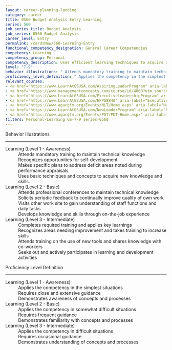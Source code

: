```yaml
---
layout: career-planning-landing
category: career
title: 0560 Budget Analysis Entry Learning
series: 560
job_series_title: Budget Analysis
job_series: 0560 Budget Analysis
career_level: Entry
permalink: /cardsNew/560-Learning-Entry
functional_competency_designation: General Career Competencies
competency: Learning
competency_group: Personal
competency_description: Uses efficient learning techniques to acquire and apply new knowledge and skills; uses formal and informal training, feedback, or other opportunities for self-learning and development.
level: "7-9"
behavior_illustrations: " Attends mandatory training to maintain technical knowledge  Recognizes opportunities for self-development  Makes specific plans to address deficit areas noted during performance appraisals  Uses basic techniques and concepts to acquire new knowledge and skills. ?  Attends professional conferences to maintain technical knowledge  Solicits periodic feedback to continually improve quality of own work  Visits other work site to gain understanding of staff functions and daily tasks  Develops knowledge and skills through on-the-job experience ?  Completes required training and applies key learnings  Recognizes areas needing improvement and takes training to increase skills  Attends training on the use of new tools and shares knowledge with co-workers  Seeks out and actively participates in learning and development activities"
proficiency_level_definition: " Applies the competency in the simplest situations  Requires close and extensive guidance  Demonstrates awareness of concepts and processes ?  Applies the competency in somewhat difficult situations  Requires frequent guidance  Demonstrates familiarity with concepts and processes ?  Applies the competency in difficult situations  Requires occasional guidance  Demonstrates understanding of concepts and processes"
relevant_courses: 
- <a href="https://www.LearnAtGSUSA.com/AspiringLeaderProgram" aria-label="Aspiring Leader Program - https://www.LearnAtGSUSA.com/AspiringLeaderProgram">Aspiring Leader Program</a>, Graduate School USA (GSUSA)
- <a href="https://www.managementconcepts.com/course/id/4060?utm_source=CFOportal&utm_medium=listing&utm_campaign=CFOTTEP&utm_id=23FM" aria-label="Critical Thinking for Problem Solving - https://www.managementconcepts.com/course/id/4060?utm_source=CFOportal&utm_medium=listing&utm_campaign=CFOTTEP&utm_id=23FM">Critical Thinking for Problem Solving</a>, Management Concepts
- <a href="https://www.LearnAtGSUSA.com/ExecutiveLeadershipProgram" aria-label="Executive Leadership Program - https://www.LearnAtGSUSA.com/ExecutiveLeadershipProgram">Executive Leadership Program</a>, Graduate School USA (GSUSA)
- <a href="https://www.LearnAtGSUSA.com/EPPG8840" aria-label="Executive Potential Program (EPPG8840) - https://www.LearnAtGSUSA.com/EPPG8840">Executive Potential Program (EPPG8840)</a>, Graduate School USA (GSUSA)
- <a href="https://www.agacgfm.org/Events/NLT/Home.aspx" aria-label="National Leadership Training (NLT) - multi-competency training - https://www.agacgfm.org/Events/NLT/Home.aspx">National Leadership Training (NLT) - multi-competency training</a>, AGA
- <a href="https://www.LearnAtGSUSA.com/NewLeaderProgram" aria-label="New Leader Program - https://www.LearnAtGSUSA.com/NewLeaderProgram">New Leader Program</a>, Graduate School USA (GSUSA)
- <a href="https://www.agacgfm.org/Events/PDT/PDT-Home.aspx" aria-label="Professional Development Training (PDT) - multi-competency training - https://www.agacgfm.org/Events/PDT/PDT-Home.aspx">Professional Development Training (PDT) - multi-competency training</a>, AGA
filters: Personal-Learning GS-7-9 series-0560
---
```


<div class="desktop:grid-col-6 margin-y-3">
  <div class="border-top-2 bg-white padding-3 shadow-5 height-full members-hover border-1px button-border border-top-blue radius-lg">
    <p class="text-bold label-color font-size-21">Behavior Illustrations</p>
    <hr class="hr-green"/>
    <dl class="text-base card-content-color"><dt>Learning (Level 1 - Awareness)</dt><dd>Attends mandatory training to maintain technical knowledge </dd><dd>Recognizes opportunities for self-development </dd><dd>Makes specific plans to address deficit areas noted during performance appraisals </dd><dd>Uses basic techniques and concepts to acquire new knowledge and skills.</dd><dt>Learning (Level 2 - Basic)</dt><dd>Attends professional conferences to maintain technical knowledge </dd><dd>Solicits periodic feedback to continually improve quality of own work </dd><dd>Visits other work site to gain understanding of staff functions and daily tasks </dd><dd>Develops knowledge and skills through on-the-job experience</dd><dt>Learning (Level 3 - Intermediate)</dt><dd>Completes required training and applies key learnings </dd><dd>Recognizes areas needing improvement and takes training to increase skills </dd><dd>Attends training on the use of new tools and shares knowledge with co-workers </dd><dd>Seeks out and actively participates in learning and development activities</dd></dl>
  </div>
</div>
<div class="desktop:grid-col-6 margin-y-3">
  <div class="border-top-2 bg-white padding-3 shadow-5 height-full members-hover border-1px button-border border-top-blue radius-lg">
    <p class="text-bold label-color font-size-21">Proficiency Level Definition</p>
     <hr class="hr-green"/>
    <dl class="text-base card-content-color"><dt>Learning (Level 1 - Awareness)</dt><dd>Applies the competency in the simplest situations </dd><dd>Requires close and extensive guidance </dd><dd>Demonstrates awareness of concepts and processes</dd><dt>Learning (Level 2 - Basic)</dt><dd>Applies the competency in somewhat difficult situations </dd><dd>Requires frequent guidance </dd><dd>Demonstrates familiarity with concepts and processes</dd><dt>Learning (Level 3 - Intermediate)</dt><dd>Applies the competency in difficult situations </dd><dd>Requires occasional guidance </dd><dd>Demonstrates understanding of concepts and processes</dd></dl>
  </div>
</div>